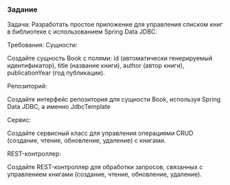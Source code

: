 ### Задание
Задача: Разработать простое приложение для управления списком книг в библиотеке с использованием Spring Data JDBC.

Требования:
Сущности:

Создайте сущность Book с полями: id (автоматически генерируемый идентификатор), title (название книги), author (автор книги), publicationYear (год публикации).

Репозиторий:

Создайте интерфейс репозитория для сущности Book, используя Spring Data JDBC, а именно JdbcTemplate

Сервис:

Создайте сервисный класс для управления операциями CRUD (создание, чтение, обновление, удаление) с книгами.

REST-контроллер:

Создайте REST-контроллер для обработки запросов, связанных с управлением книгами (создание, чтение, обновление, удаление).